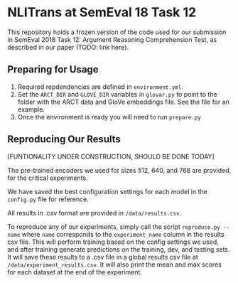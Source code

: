 # NLITrans at SemEval 18 Task 12

This repository holds a frozen version of the code used for our submission in SemEval 2018 Task 12: Argument Reasoning Comprehension Test, as described in our paper (TODO: link here).

## Preparing for Usage

1. Required repdendencies are defined in `environment.yml`.
2. Set the `ARCT_DIR` and `GLOVE_DIR` variables in `glovar.py` to point to the folder with the ARCT data and GloVe embeddings file. See the file for an example. 
3. Once the environment is ready you will need to run `prepare.py`

## Reproducing Our Results

[FUNTIONALITY UNDER CONSTRUCTION, SHOULD BE DONE TODAY]

The pre-trained encoders we used for sizes 512, 640, and 768 are provided,
for the critical experiments.

We have saved the best configuration settings for each model in the `config.py` file for reference.

All results in .csv format are provided in `/data/results.csv`.

To reproduce any of our experiments, simply call the script `reproduce.py --name` where `name` corresponds to the `experiment_name` column in the results csv file. This will perform training based on the config settings we used, and after training generate predictions on the training, dev, and testing sets. It will save these results to a .csv file in a global results csv file at `/data/experiment_results.csv`. It will also print the mean and max scores for each dataset at the end of the experiment.

